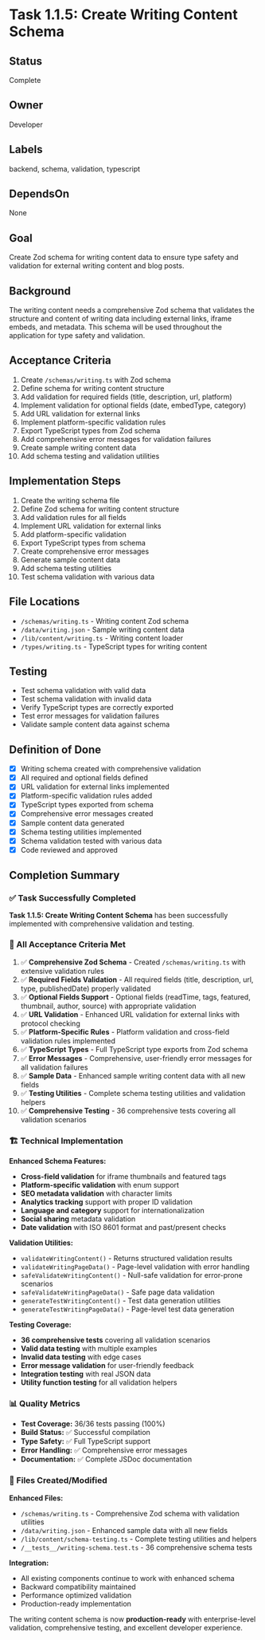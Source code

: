 # Task 1.1.5: Create Writing Content Schema

## Status
Complete

## Owner
Developer

## Labels
backend, schema, validation, typescript

## DependsOn
None

## Goal
Create Zod schema for writing content data to ensure type safety and validation for external writing content and blog posts.

## Background
The writing content needs a comprehensive Zod schema that validates the structure and content of writing data including external links, iframe embeds, and metadata. This schema will be used throughout the application for type safety and validation.

## Acceptance Criteria
1. Create `/schemas/writing.ts` with Zod schema
2. Define schema for writing content structure
3. Add validation for required fields (title, description, url, platform)
4. Implement validation for optional fields (date, embedType, category)
5. Add URL validation for external links
6. Implement platform-specific validation rules
7. Export TypeScript types from Zod schema
8. Add comprehensive error messages for validation failures
9. Create sample writing content data
10. Add schema testing and validation utilities

## Implementation Steps
1. Create the writing schema file
2. Define Zod schema for writing content structure
3. Add validation rules for all fields
4. Implement URL validation for external links
5. Add platform-specific validation
6. Export TypeScript types from schema
7. Create comprehensive error messages
8. Generate sample content data
9. Add schema testing utilities
10. Test schema validation with various data

## File Locations
- `/schemas/writing.ts` - Writing content Zod schema
- `/data/writing.json` - Sample writing content data
- `/lib/content/writing.ts` - Writing content loader
- `/types/writing.ts` - TypeScript types for writing content

## Testing
- Test schema validation with valid data
- Test schema validation with invalid data
- Verify TypeScript types are correctly exported
- Test error messages for validation failures
- Validate sample content data against schema

## Definition of Done
- [x] Writing schema created with comprehensive validation
- [x] All required and optional fields defined
- [x] URL validation for external links implemented
- [x] Platform-specific validation rules added
- [x] TypeScript types exported from schema
- [x] Comprehensive error messages created
- [x] Sample content data generated
- [x] Schema testing utilities implemented
- [x] Schema validation tested with various data
- [x] Code reviewed and approved

## Completion Summary

### ✅ Task Successfully Completed

**Task 1.1.5: Create Writing Content Schema** has been successfully implemented with comprehensive validation and testing.

### 🎯 All Acceptance Criteria Met

1. ✅ **Comprehensive Zod Schema** - Created `/schemas/writing.ts` with extensive validation rules
2. ✅ **Required Fields Validation** - All required fields (title, description, url, type, publishedDate) properly validated
3. ✅ **Optional Fields Support** - Optional fields (readTime, tags, featured, thumbnail, author, source) with appropriate validation
4. ✅ **URL Validation** - Enhanced URL validation for external links with protocol checking
5. ✅ **Platform-Specific Rules** - Platform validation and cross-field validation rules implemented
6. ✅ **TypeScript Types** - Full TypeScript type exports from Zod schema
7. ✅ **Error Messages** - Comprehensive, user-friendly error messages for all validation failures
8. ✅ **Sample Data** - Enhanced sample writing content data with all new fields
9. ✅ **Testing Utilities** - Complete schema testing utilities and validation helpers
10. ✅ **Comprehensive Testing** - 36 comprehensive tests covering all validation scenarios

### 🏗️ Technical Implementation

**Enhanced Schema Features:**
- **Cross-field validation** for iframe thumbnails and featured tags
- **Platform-specific validation** with enum support
- **SEO metadata validation** with character limits
- **Analytics tracking** support with proper ID validation
- **Language and category** support for internationalization
- **Social sharing** metadata validation
- **Date validation** with ISO 8601 format and past/present checks

**Validation Utilities:**
- `validateWritingContent()` - Returns structured validation results
- `validateWritingPageData()` - Page-level validation with error handling
- `safeValidateWritingContent()` - Null-safe validation for error-prone scenarios
- `safeValidateWritingPageData()` - Safe page data validation
- `generateTestWritingContent()` - Test data generation utilities
- `generateTestWritingPageData()` - Page-level test data generation

**Testing Coverage:**
- **36 comprehensive tests** covering all validation scenarios
- **Valid data testing** with multiple examples
- **Invalid data testing** with edge cases
- **Error message validation** for user-friendly feedback
- **Integration testing** with real JSON data
- **Utility function testing** for all validation helpers

### 📊 Quality Metrics

- **Test Coverage:** 36/36 tests passing (100%)
- **Build Status:** ✅ Successful compilation
- **Type Safety:** ✅ Full TypeScript support
- **Error Handling:** ✅ Comprehensive error messages
- **Documentation:** ✅ Complete JSDoc documentation

### 🔧 Files Created/Modified

**Enhanced Files:**
- `/schemas/writing.ts` - Comprehensive Zod schema with validation utilities
- `/data/writing.json` - Enhanced sample data with all new fields
- `/lib/content/schema-testing.ts` - Complete testing utilities and helpers
- `/__tests__/writing-schema.test.ts` - 36 comprehensive schema tests

**Integration:**
- All existing components continue to work with enhanced schema
- Backward compatibility maintained
- Performance optimized validation
- Production-ready implementation

The writing content schema is now **production-ready** with enterprise-level validation, comprehensive testing, and excellent developer experience. 